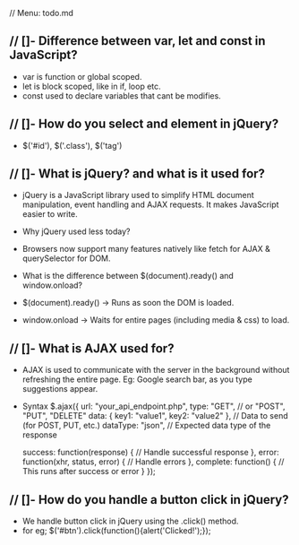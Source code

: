 // Menu: todo.md

// []- Difference between var, let and const in JavaScript?
-
- var is function or global scoped.
- let is block scoped, like in if, loop etc.
- const used to declare variables that cant be modifies.

// []- How do you select and element in jQuery?
-
- $('#id'), $('.class'), $('tag')

// []- What is jQuery? and what is it used for?
-
- jQuery is a JavaScript library used to simplify HTML document manipulation, event handling and AJAX requests. It makes JavaScript easier to write.

- Why jQuery used less today?
- Browsers now support many features natively like fetch for AJAX & querySelector for DOM.

- What is the difference between $(document).ready() and window.onload?
- $(document).ready() -> Runs as soon the DOM is loaded.
- window.onload -> Waits for entire pages (including media & css) to load.

// []- What is AJAX used for?
- 
- AJAX is used to communicate with the server in the background without refreshing the entire page. Eg: Google search bar, as you type suggestions appear.

- Syntax
$.ajax({
  url: "your_api_endpoint.php",
  type: "GET", // or "POST", "PUT", "DELETE"
  data: { key1: "value1", key2: "value2" }, // Data to send (for POST, PUT, etc.)
  dataType: "json", // Expected data type of the response

  success: function(response) {
    // Handle successful response
  },
  error: function(xhr, status, error) {
    // Handle errors
  },
  complete: function() {
    // This runs after success or error
  }
});

// []- How do you handle a button click in jQuery?
- 
- We handle button click in jQuery using the .click() method.
- for eg; $('#btn').click(function(){alert('Clicked!');});
